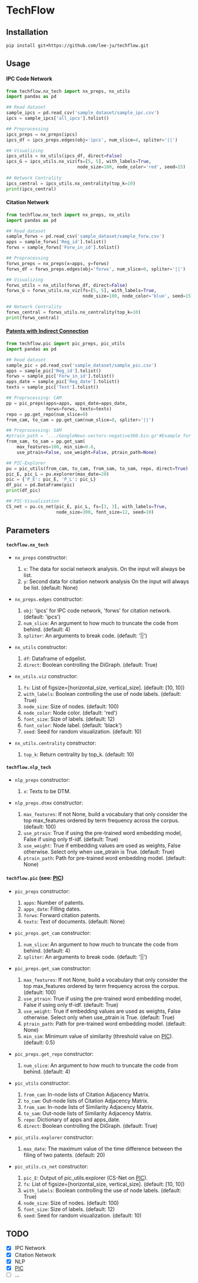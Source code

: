 # TechFlow
## Installation

`pip install git+https://github.com/lee-ju/techflow.git`

## Usage

#### IPC Code Network
```python
from techflow.nx_tech import nx_preps, nx_utils
import pandas as pd

## Read dataset
sample_ipcs = pd.read_csv('sample_dataset/sample_ipc.csv')
ipcs = sample_ipcs['all_ipcs'].tolist()

## Preprocessing
ipcs_preps = nx_preps(ipcs)
ipcs_df = ipcs_preps.edges(obj='ipcs', num_slice=4, spliter='||')

## Visualizing
ipcs_utils = nx_utils(ipcs_df, direct=False)
ipcs_G = ipcs_utils.nx_viz(fs=[5, 5], with_labels=True,
                           node_size=100, node_color='red', seed=15)
                           
## Network Centrality
ipcs_central = ipcs_utils.nx_centrality(top_k=10)
print(ipcs_central)
```

#### Citation Network
```python
from techflow.nx_tech import nx_preps, nx_utils
import pandas as pd

## Read dataset
sample_forws = pd.read_csv('sample_dataset/sample_forw.csv')
apps = sample_forws['Reg_id'].tolist()
forws = sample_forws['Forw_in_id'].tolist()

## Preprocessing
forws_preps = nx_preps(x=apps, y=forws)
forws_df = forws_preps.edges(obj='forws', num_slice=0, spliter='||')

## Visualizing
forws_utils = nx_utils(forws_df, direct=False)
forws_G = forws_utils.nx_viz(fs=[5, 5], with_labels=True,
                             node_size=100, node_color='blue', seed=15)

## Network Centrality
forws_central = forws_utils.nx_centrality(top_k=10)
print(forws_central)
```

#### [Patents with Indirect Connection](https://doi.org/10.3390/su13020820)

```python
from techflow.pic import pic_preps, pic_utils
import pandas as pd

## Read dataset
sample_pic = pd.read_csv('sample_dataset/sample_pic.csv')
apps = sample_pic['Reg_id'].tolist()
forws = sample_pic['Forw_in_id'].tolist()
apps_date = sample_pic['Reg_date'].tolist()
texts = sample_pic['Text'].tolist()

## Preprocessing: CAM
pp = pic_preps(apps=apps, apps_date=apps_date,
               forws=forws, texts=texts)
repo = pp.get_repo(num_slice=0)
from_cam, to_cam = pp.get_cam(num_slice=0, spliter='||')

## Preprocessing: SAM
#ptrain_path = '.../GoogleNews-vectors-negative300.bin.gz'#Example for ptrain
from_sam, to_sam = pp.get_sam(
    max_features=100, min_sim=0.6,
    use_ptrain=False, use_weight=False, ptrain_path=None)

## PIC-Explorer
pu = pic_utils(from_cam, to_cam, from_sam, to_sam, repo, direct=True)
pic_E, pic_L = pu.explorer(max_date=20)
pic = {'P_E': pic_E, 'P_L': pic_L}
df_pic = pd.DataFrame(pic)
print(df_pic)

## PIC-Visualization
CS_net = pu.cs_net(pic_E, pic_L, fs=[3, 3], with_labels=True,
                   node_size=300, font_size=12, seed=10)
```

## Parameters

#### `techflow.nx_tech`
- `nx_preps` constructor:
    1. `x`: The data for social network analysis. On the input will always be list.
    2. `y`: Second data for citation network analysis On the input will always be list. (default: None)

- `nx_preps.edges` constructor:
    1. `obj`: 'ipcs' for IPC code network, 'forws' for citation network. (default: 'ipcs')
    2. `num_slice`: An argument to how much to truncate the code from behind. (default: 4)
    3. `spliter`: An arguments to break code. (default: '||')

- `nx_utils` constructor:
    1. `df`: Dataframe of edgelist.
    2. `direct`: Boolean controlling the DiGraph. (default: True)

- `nx_utils.viz` constructor:
    1. `fs`: List of figsize=[horizontal_size, vertical_size]. (default: [10, 10])
    2. `with_labels`: Boolean controlling the use of node labels. (default: True)
    3. `node_size`: Size of nodes. (default: 100)
    4. `node_color`: Node color. (default: 'red')
    5. `font_size`: Size of labels. (default: 12)
    6. `font_color`: Node label. (default: 'black')
    7. `seed`: Seed for random visualization. (default: 10)

- `nx_utils.centrality` constructor:
    1. `top_k`: Return centrality by top_k. (default: 10)

#### `techflow.nlp_tech`
- `nlp_preps` constructor:
    1. `x`: Texts to be DTM.
    
- `nlp_preps.dtmx` constructor:
    1. `max_features`: If not None, build a vocabulary that only consider the top max_features ordered by term frequency across the corpus. (default: 100)
    2. `use_ptrain`: True if using the pre-trained word embedding model, False if using only tf-idf. (default: True)
    3. `use_weight`: True if embedding values are used as weights, False otherwise. Select only when use_ptrain is True. (default: True)
    4. `ptrain_path`: Path for pre-trained word embedding model. (default: None)
    
#### `techflow.pic` (see: [PIC](https://doi.org/10.3390/su13020820))
- `pic_preps` constructor:
    1. `apps`: Number of patents.
    2. `apps_date`: Filling dates.
    3. `forws`: Forward citation patents.
    4. `texts`: Text of documents. (default: None)
    
- `pic_preps.get_cam` constructor:
    1. `num_slice`: An argument to how much to truncate the code from behind. (default: 4)
    2. `spliter`: An arguments to break code. (default: '||')
    
- `pic_preps.get_sam` constructor:
    1. `max_features`: If not None, build a vocabulary that only consider the top max_features ordered by term frequency across the corpus. (default: 100)
    2. `use_ptrain`: True if using the pre-trained word embedding model, False if using only tf-idf. (default: True)
    3. `use_weight`: True if embedding values are used as weights, False otherwise. Select only when use_ptrain is True. (default: True)
    4. `ptrain_path`: Path for pre-trained word embedding model. (default: None)
    5. `min_sim`: Minimum value of similarity (threshold value on [PIC](https://doi.org/10.3390/su13020820)). (default: 0.5)
    
- `pic_preps.get_repo` constructor:
    1. `num_slice`: An argument to how much to truncate the code from behind. (default: 4)
    
- `pic_utils` constructor:
    1. `from_cam`: In-node lists of Citation Adjacency Matrix.
    2. `to_cam`: Out-node lists of Citation Adjacency Matrix.
    3. `from_sam`: In-node lists of Similarity Adjacency Matrix.
    4. `to_sam`: Out-node lists of Similarity Adjacency Matrix.
    5. `repo`: Dictionary of apps and apps_date.
    6. `direct`: Boolean controlling the DiGraph. (default: True)
    
- `pic_utils.explorer` constructor:
    1. `max_date`: The maximum value of the time difference between the filing of two patents. (default: 20)
    
- `pic_utils.cs_net` constructor:
    1. `pic_E`: Output of pic_utils.explorer (CS-Net  on [PIC](https://doi.org/10.3390/su13020820)).
    2. `fs`: List of figsize=[horizontal_size, vertical_size]. (default: [10, 10])
    3. `with_labels`: Boolean controlling the use of node labels. (default: True)
    4. `node_size`: Size of nodes. (default: 100)
    5. `font_size`: Size of labels. (default: 12)
    6. `seed`: Seed for random visualization. (default: 10)

## TODO
- [x] IPC Network
- [x] Citation Network
- [x] NLP
- [x] [PIC](https://doi.org/10.3390/su13020820)
- [ ] ...

```python

```
